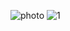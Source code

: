 ![photo](https://github.com/satishgupta2/Image-Transition/assets/126942680/090eca79-89e3-4b36-99d9-eac421aff570)
![1](https://github.com/satishgupta2/Image-Transition/assets/126942680/6b990cd8-212c-4d4f-95fa-16995e2d95d6)
